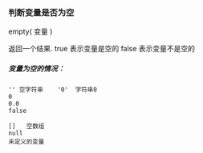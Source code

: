 ### 判断变量是否为空

empty\( 变量 \)

返回一个结果.  true 表示变量是空的      false 表示变量不是空的

##### 变量为空的情况：

```
'' 空字符串    '0'  字符串0
0
0.0
false

[]   空数组
null 
未定义的变量
```



